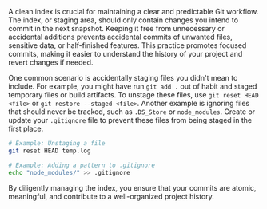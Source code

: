 A clean index is crucial for maintaining a clear and predictable Git workflow. The index, or staging area, should only contain changes you intend to commit in the next snapshot. Keeping it free from unnecessary or accidental additions prevents accidental commits of unwanted files, sensitive data, or half-finished features. This practice promotes focused commits, making it easier to understand the history of your project and revert changes if needed.

One common scenario is accidentally staging files you didn't mean to include. For example, you might have run `git add .` out of habit and staged temporary files or build artifacts. To unstage these files, use `git reset HEAD <file>` or `git restore --staged <file>`. Another example is ignoring files that should never be tracked, such as `.DS_Store` or `node_modules`. Create or update your `.gitignore` file to prevent these files from being staged in the first place.

```bash
# Example: Unstaging a file
git reset HEAD temp.log

# Example: Adding a pattern to .gitignore
echo "node_modules/" >> .gitignore
```

By diligently managing the index, you ensure that your commits are atomic, meaningful, and contribute to a well-organized project history.